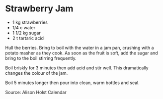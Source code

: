 # Strawberry Jam

* 1 kg strawberries
* 1/4 c water
* 1 1/2 kg sugar
* 2 t tartaric acid

Hull the berries.  Bring to boil with the water in a jam pan, crushing with a potato masher as they cook.  As soon as the fruit is soft, add the sugar and bring to the boil stirring frequently.  

Boil briskly for 3 minutes then add acid and stir well.   This dramatically changes the colour of the jam.

Boil 5 minutes longer then pour into clean, warm bottles and seal.

Source: Alison Holst Calendar

